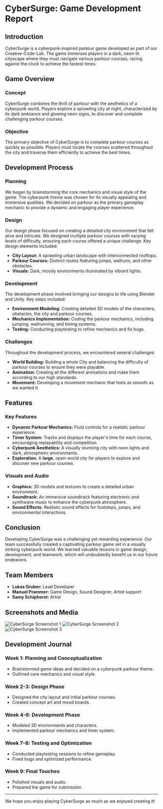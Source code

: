 # CyberSurge: Game Development Report

## Introduction
CyberSurge is a cyberpunk-inspired parkour game developed as part of our Creative-Code-Lab. The game immerses players in a dark, neon-lit cityscape where they must navigate various parkour courses, racing against the clock to achieve the fastest times.

## Game Overview
### Concept
CyberSurge combines the thrill of parkour with the aesthetics of a cyberpunk world. Players explore a sprawling city at night, characterized by its dark ambiance and glowing neon signs, to discover and complete challenging parkour courses.

### Objective
The primary objective of CyberSurge is to complete parkour courses as quickly as possible. Players must locate the courses scattered throughout the city and traverse them efficiently to achieve the best times.

## Development Process
### Planning
We began by brainstorming the core mechanics and visual style of the game. The cyberpunk theme was chosen for its visually appealing and immersive qualities. We decided on parkour as the primary gameplay mechanic to provide a dynamic and engaging player experience.

### Design
Our design phase focused on creating a detailed city environment that felt alive and intricate. We designed multiple parkour courses with varying levels of difficulty, ensuring each course offered a unique challenge. Key design elements included:
- **City Layout:** A sprawling urban landscape with interconnected rooftops.
- **Parkour Courses:** Distinct routes featuring jumps, wallruns, and other obstacles.
- **Visuals:** Dark, moody environments illuminated by vibrant lights.

### Development
The development phase involved bringing our designs to life using Blender and Unity. Key steps included:
- **Environment Modeling:** Creating detailed 3D models of the characters, obstacles, the city and parkour courses.
- **Mechanics Implementation:** Coding the parkour mechanics, including jumping, wallrunning, and timing systems.
- **Testing:** Conducting playtesting to refine mechanics and fix bugs.

### Challenges
Throughout the development process, we encountered several challenges:
- **World Building:** Building a whole City and balancing the difficulty of parkour courses to ensure they were playable.
- **Animation:** Creating all the different animations and make them according to our high standards.
- **Movement:** Developing a movement mechanic that feels as smooth as we wanted it.

## Features
### Key Features
- **Dynamic Parkour Mechanics:** Fluid controls for a realistic parkour experience.
- **Timer System:** Tracks and displays the player's time for each course, encouraging replayability and competition.
- **Cyberpunk Aesthetics:** A visually stunning city with neon lights and dark, atmospheric environments.
- **Exploration:** A **large**, open-world city for players to explore and discover new parkour courses.

### Visuals and Audio
- **Graphics:** 3D models and textures to create a detailed urban environment.
- **Soundtrack:** An immersive soundtrack featuring electronic and synthwave music to enhance the cyberpunk atmosphere.
- **Sound Effects:** Realistic sound effects for footsteps, jumps, and environmental interactions.

## Conclusion
Developing CyberSurge was a challenging yet rewarding experience. Our team successfully created a captivating parkour game set in a visually striking cyberpunk world. We learned valuable lessons in game design, development, and teamwork, which will undoubtedly benefit us in our future endeavors.

## Team Members
- **Lukas Gruber:** Lead Developer
- **Manuel Prammer:** Game Design, Sound Designer, Artist support
- **Samy Schiphorst:** Artist

## Screenshots and Media
![CyberSurge Screenshot 1](path/to/screenshot1.png)
![CyberSurge Screenshot 2](path/to/screenshot2.png)
![CyberSurge Screenshot 3](path/to/screenshot3.png)

## Development Journal
### Week 1: Planning and Conceptualization
- Brainstormed game ideas and decided on a cyberpunk parkour theme.
- Outlined core mechanics and visual style.

### Week 2-3: Design Phase
- Designed the city layout and initial parkour courses.
- Created concept art and mood boards.

### Week 4-6: Development Phase
- Modeled 3D environments and characters.
- Implemented parkour mechanics and timer system.

### Week 7-8: Testing and Optimization
- Conducted playtesting sessions to refine gameplay.
- Fixed bugs and optimized performance.

### Week 9: Final Touches
- Polished visuals and audio.
- Prepared the game for submission.

---

We hope you enjoy playing CyberSurge as much as we enjoyed creating it!
